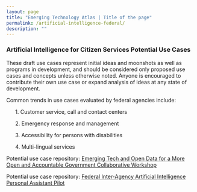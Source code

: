```yaml
---
layout: page
title: "Emerging Technology Atlas | Title of the page"
permalink: /artificial-intelligence-federal/
description: ""
---
```


### Artificial Intelligence for Citizen Services Potential Use Cases

<p>These draft use cases represent initial ideas and moonshots as well as programs in development, and should be considered only proposed use cases and concepts unless otherwise noted. Anyone is encouraged to contribute their own use case or expand analysis of ideas at any state of development. </p>

<p> Common trends in use cases evaluated by federal agencies include: 
<p>&nbsp;&nbsp;&nbsp;&nbsp;&nbsp;&nbsp;1. Customer service, call and contact centers
<p>&nbsp;&nbsp;&nbsp;&nbsp;&nbsp;&nbsp;2. Emergency response and management
<p>&nbsp;&nbsp;&nbsp;&nbsp;&nbsp;&nbsp;3. Accessibility for persons with disabilities
<p>&nbsp;&nbsp;&nbsp;&nbsp;&nbsp;&nbsp;4. Multi-lingual services </p>

<p>Potential use case repository: <a href="/emerging-technology-atlas/workshop/"><span>Emerging Tech and Open Data for a More Open and Accountable Government Collaborative Workshop</span></a></p>

<p>Potential use case repository: <a href="https://github.com/GSA/AI-Assistant-Pilot/wiki/Participating-Concepts"><span>Federal Inter-Agency Artificial Intelligence Personal Assistant Pilot</span></a></p>

